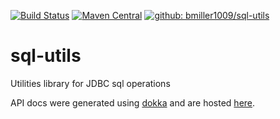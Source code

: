 [![Build Status](https://travis-ci.org/bmiller1009/sql-utils.svg?branch=master)](https://travis-ci.org/bmiller1009/sql-utils)
[![Maven Central](https://maven-badges.herokuapp.com/maven-central/org.bradfordmiller/sqlutils/badge.svg)](https://maven-badges.herokuapp.com/maven-central/org.bradfordmiller/sqlutils)
[![github: bmiller1009/sql-utils](https://img.shields.io/badge/github%3A-issues-blue.svg?style=flat-square)](https://github.com/bmiller1009/sql-utils/issues)


# sql-utils
Utilities library for JDBC sql operations

API docs were generated using [dokka](https://github.com/Kotlin/dokka) and are hosted [here](https://bmiller1009.github.io/sql-utils/).
